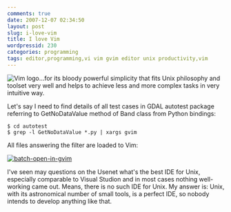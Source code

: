 ```yaml
---
comments: true
date: 2007-12-07 02:34:50
layout: post
slug: i-love-vim
title: I love Vim
wordpressid: 230
categories: programming
tags: editor,programming,vi vim gvim editor unix productivity,vim
---
```


![Vim logo](/images/logos/vim-logo.gif)...for its bloody powerful simplicity that fits Unix philosophy and toolset very well and helps to achieve less and more complex tasks in very intuitive way.





Let's say I need to find details of all test cases in GDAL autotest package referring to GetNoDataValue method of Band class from Python bindings:


    
    
    $ cd autotest
    $ grep -l GetNoDataValue *.py | xargs gvim
    



All files answering the filter are loaded to Vim:
 
[![batch-open-in-gvim](http://farm3.static.flickr.com/2340/2091734603_903ecbdb83_m.jpg)](http://www.flickr.com/photos/mloskot/2091734603/)






I've seen may questions on the Usenet what's the best IDE for Unix, especially comparable to Visual Studion and in most cases nothing well-working came out. Means, there is no such IDE for Unix. My answer is: Unix, with its astronomical number of small tools, is a perfect IDE, so nobody intends to develop anything like that.

